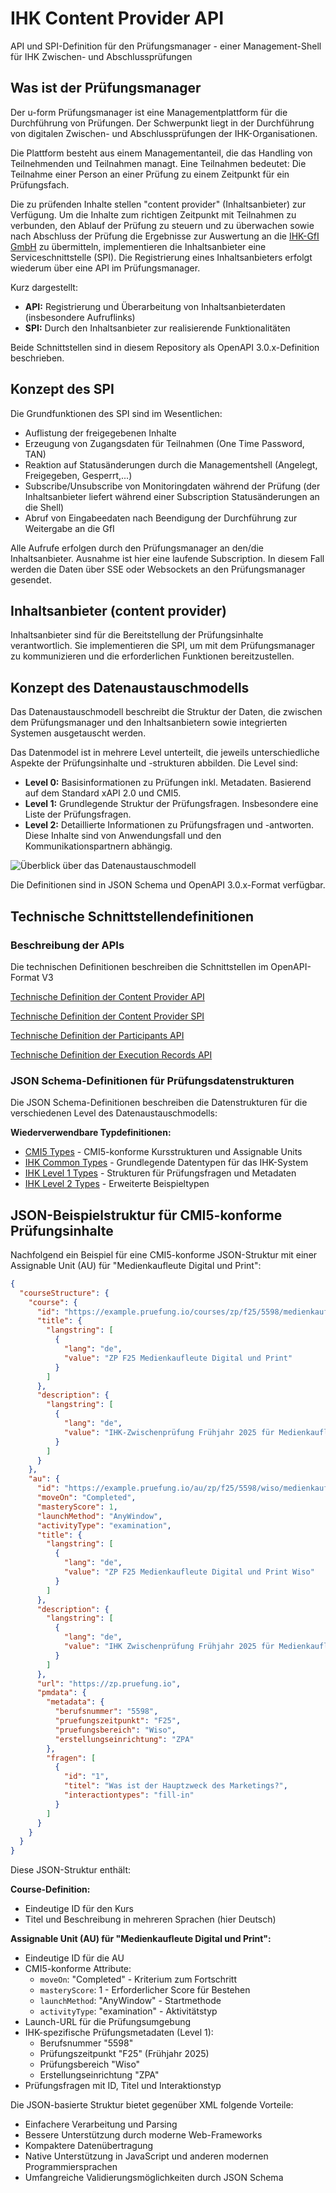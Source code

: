 # IHK Content Provider API

API und SPI-Definition für den Prüfungsmanager - einer Management-Shell für IHK Zwischen- und Abschlussprüfungen

## Was ist der Prüfungsmanager

Der u-form Prüfungsmanager ist eine Managementplattform für die Durchführung von Prüfungen. Der Schwerpunkt liegt in der Durchführung von digitalen Zwischen- und Abschlussprüfungen der IHK-Organisationen.

Die Plattform besteht aus einem Managementanteil, die das Handling von Teilnehmenden und Teilnahmen managt. Eine Teilnahmen bedeutet: Die Teilnahme einer Person an einer Prüfung zu einem Zeitpunkt für ein Prüfungsfach.

Die zu prüfenden Inhalte stellen "content provider" (Inhaltsanbieter) zur Verfügung. Um die Inhalte zum richtigen Zeitpunkt mit Teilnahmen zu verbunden, den Ablauf der Prüfung zu steuern und zu überwachen sowie nach Abschluss der Prüfung die Ergebnisse zur Auswertung an die [IHK-GfI GmbH](https://www.ihk-gfi.de/) zu übermitteln, implementieren die Inhaltsanbieter eine Serviceschnittstelle (SPI). Die Registrierung eines Inhaltsanbieters erfolgt wiederum über eine API im Prüfungsmanager.

Kurz dargestellt:

- **API:** Registrierung und Überarbeitung von Inhaltsanbieterdaten (insbesondere Aufruflinks)
- **SPI:** Durch den Inhaltsanbieter zur realisierende Funktionalitäten

Beide Schnittstellen sind in diesem Repository als OpenAPI 3.0.x-Definition beschrieben.

## Konzept des SPI

Die Grundfunktionen des SPI sind im Wesentlichen:

- Auflistung der freigegebenen Inhalte
- Erzeugung von Zugangsdaten für Teilnahmen (One Time Password, TAN)
- Reaktion auf Statusänderungen durch die Managementshell (Angelegt, Freigegeben, Gesperrt,...)
- Subscribe/Unsubscribe von Monitoringdaten während der Prüfung (der Inhaltsanbieter liefert während einer Subscription Statusänderungen an die Shell)
- Abruf von Eingabeedaten nach Beendigung der Durchführung zur Weitergabe an die GfI

Alle Aufrufe erfolgen durch den Prüfungsmanager an den/die Inhaltsanbieter. Ausnahme ist hier eine laufende Subscription. In diesem Fall werden die Daten über SSE oder Websockets an den Prüfungsmanager gesendet.

## Inhaltsanbieter (content provider)

Inhaltsanbieter sind für die Bereitstellung der Prüfungsinhalte verantwortlich. Sie implementieren die SPI, um mit dem Prüfungsmanager zu kommunizieren und die erforderlichen Funktionen bereitzustellen.

## Konzept des Datenaustauschmodells

Das Datenaustauschmodell beschreibt die Struktur der Daten, die zwischen dem Prüfungsmanager und den Inhaltsanbietern sowie integrierten Systemen ausgetauscht werden.

Das Datenmodel ist in mehrere Level unterteilt, die jeweils unterschiedliche Aspekte der Prüfungsinhalte und -strukturen abbilden. Die Level sind:

- **Level 0:** Basisinformationen zu Prüfungen inkl. Metadaten. Basierend auf dem Standard xAPI 2.0 und CMI5.
- **Level 1:** Grundlegende Struktur der Prüfungsfragen. Insbesondere eine Liste der Prüfungsfragen.
- **Level 2:** Detaillierte Informationen zu Prüfungsfragen und -antworten. Diese Inhalte sind von Anwendungsfall und den Kommunikationspartnern abhängig.

![Überblick über das Datenaustauschmodell](./docs/images/bild-datenaustausch-ueberblick.png)

Die Definitionen sind in JSON Schema und OpenAPI 3.0.x-Format verfügbar.

## Technische Schnittstellendefinitionen

### Beschreibung der APIs

Die technischen Definitionen beschreiben die Schnittstellen im OpenAPI-Format V3

[Technische Definition der Content Provider API](api.html)

[Technische Definition der Content Provider SPI](spi.html)

[Technische Definition der Participants API](participants-api.html)

[Technische Definition der Execution Records API](executionrecord-api.html)

### JSON Schema-Definitionen für Prüfungsdatenstrukturen

Die JSON Schema-Definitionen beschreiben die Datenstrukturen für die verschiedenen Level des Datenaustauschmodells:

**Wiederverwendbare Typdefinitionen:**

- [CMI5 Types](./types/cmi5.json) - CMI5-konforme Kursstrukturen und Assignable Units
- [IHK Common Types](./types/ihk-common.json) - Grundlegende Datentypen für das IHK-System
- [IHK Level 1 Types](./types/ihk-level1.json) - Strukturen für Prüfungsfragen und Metadaten
- [IHK Level 2 Types](./types/ihk-level2-example.json) - Erweiterte Beispieltypen

## JSON-Beispielstruktur für CMI5-konforme Prüfungsinhalte

Nachfolgend ein Beispiel für eine CMI5-konforme JSON-Struktur mit einer Assignable Unit (AU) für "Medienkaufleute Digital und Print":

```json
{
  "courseStructure": {
    "course": {
      "id": "https://example.pruefung.io/courses/zp/f25/5598/medienkaufleute-2025",
      "title": {
        "langstring": [
          {
            "lang": "de",
            "value": "ZP F25 Medienkaufleute Digital und Print"
          }
        ]
      },
      "description": {
        "langstring": [
          {
            "lang": "de",
            "value": "IHK-Zwischenprüfung Frühjahr 2025 für Medienkaufleute Digital und Print"
          }
        ]
      }
    },
    "au": {
      "id": "https://example.pruefung.io/au/zp/f25/5598/wiso/medienkaufleute-2025-wiso",
      "moveOn": "Completed",
      "masteryScore": 1,
      "launchMethod": "AnyWindow",
      "activityType": "examination",
      "title": {
        "langstring": [
          {
            "lang": "de",
            "value": "ZP F25 Medienkaufleute Digital und Print Wiso"
          }
        ]
      },
      "description": {
        "langstring": [
          {
            "lang": "de",
            "value": "IHK Zwischenprüfung Frühjahr 2025 für Medienkaufleute Digital und Print. Prüfungsbereich Wiso"
          }
        ]
      },
      "url": "https://zp.pruefung.io",
      "pmdata": {
        "metadata": {
          "berufsnummer": "5598",
          "pruefungszeitpunkt": "F25",
          "pruefungsbereich": "Wiso",
          "erstellungseinrichtung": "ZPA"
        },
        "fragen": [
          {
            "id": "1",
            "titel": "Was ist der Hauptzweck des Marketings?",
            "interactiontypes": "fill-in"
          }
        ]
      }
    }
  }
}
```

Diese JSON-Struktur enthält:

**Course-Definition:**

- Eindeutige ID für den Kurs
- Titel und Beschreibung in mehreren Sprachen (hier Deutsch)

**Assignable Unit (AU) für "Medienkaufleute Digital und Print":**

- Eindeutige ID für die AU
- CMI5-konforme Attribute:
  - `moveOn`: "Completed" - Kriterium zum Fortschritt
  - `masteryScore`: 1 - Erforderlicher Score für Bestehen
  - `launchMethod`: "AnyWindow" - Startmethode
  - `activityType`: "examination" - Aktivitätstyp
- Launch-URL für die Prüfungsumgebung
- IHK-spezifische Prüfungsmetadaten (Level 1):
  - Berufsnummer "5598"
  - Prüfungszeitpunkt "F25" (Frühjahr 2025)
  - Prüfungsbereich "Wiso"
  - Erstellungseinrichtung "ZPA"
- Prüfungsfragen mit ID, Titel und Interaktionstyp

Die JSON-basierte Struktur bietet gegenüber XML folgende Vorteile:

- Einfachere Verarbeitung und Parsing
- Bessere Unterstützung durch moderne Web-Frameworks
- Kompaktere Datenübertragung
- Native Unterstützung in JavaScript und anderen modernen Programmiersprachen
- Umfangreiche Validierungsmöglichkeiten durch JSON Schema

